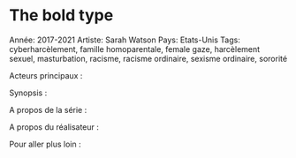 # The bold type

Année: 2017-2021
Artiste: Sarah Watson 
Pays: Etats-Unis
Tags: cyberharcèlement, famille homoparentale, female gaze, harcèlement sexuel, masturbation, racisme, racisme ordinaire, sexisme ordinaire, sororité

Acteurs principaux :

Synopsis :

A propos de la série :

A propos du réalisateur : 

Pour aller plus loin :